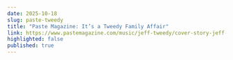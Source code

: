 ```yaml
---
date: 2025-10-18
slug: paste-tweedy
title: "Paste Magazine: It’s a Tweedy Family Affair"
link: https://www.pastemagazine.com/music/jeff-tweedy/cover-story-jeff-tweedy-twilight-override
highlighted: false
published: true
---
```

